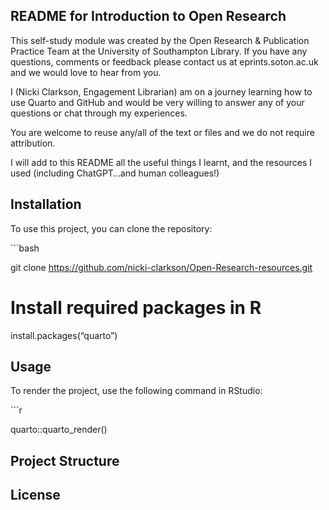 

## README for Introduction to Open Research

This self-study module was created by the Open Research & Publication
Practice Team at the University of Southampton Library. If you have any
questions, comments or feedback please contact us at eprints.soton.ac.uk
and we would love to hear from you.

I (Nicki Clarkson, Engagement Librarian) am on a journey learning how to
use Quarto and GitHub and would be very willing to answer any of your
questions or chat through my experiences.

You are welcome to reuse any/all of the text or files and we do not
require attribution.

I will add to this README all the useful things I learnt, and the
resources I used (including ChatGPT…and human colleagues!)

## Installation

To use this project, you can clone the repository:

\`\`\`bash

git clone https://github.com/nicki-clarkson/Open-Research-resources.git

# Install required packages in R

install.packages(“quarto”)

## Usage

To render the project, use the following command in RStudio:

\`\`\`r

quarto::quarto_render()

## Project Structure

## License

